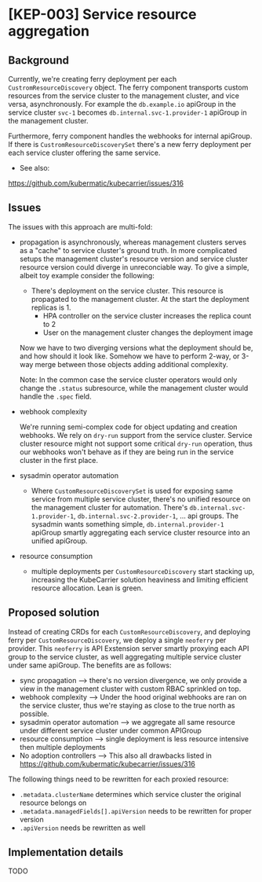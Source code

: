 # [KEP-003] Service resource aggregation

## Background

Currently, we're creating ferry deployment per each `CustromResourceDiscovery` object. The ferry component transports custom resources from the service cluster to the management cluster, and vice versa, asynchronously. For example the `db.example.io` apiGroup in the service cluster `svc-1` becomes `db.internal.svc-1.provider-1` apiGroup in the management cluster.

Furthermore, ferry component handles the webhooks for internal apiGroup. If there is `CustromResourceDiscoverySet` there's a new ferry deployment per each service cluster offering the same service.

* See also:

https://github.com/kubermatic/kubecarrier/issues/316

## Issues

The issues with this approach are multi-fold:

* propagation is asynchronously, whereas management clusters serves as a "cache" to service cluster's ground truth. In more complicated setups the management cluster's resource version and service cluster resource version could diverge in unreconciable way. To give a simple, albeit toy example consider the following:

    * There's deployment on the service cluster. This resource is propagated to the management cluster. At the start the deployment replicas is 1.
       * HPA controller on the service cluster increases the replica count to 2
       * User on the management cluster changes the deployment image

   Now we have to two diverging versions what the deployment should be, and how should it look like. Somehow we have to perform 2-way, or 3-way merge between those objects adding additional complexity.

   Note: In the common case the service cluster operators would only change the `.status` subresource, while the management cluster would handle the `.spec` field.

* webhook complexity

    We're running semi-complex code for object updating and creation webhooks. We rely on `dry-run` support from the service cluster. Service cluster resource might not support some critical `dry-run` operation, thus our webhooks won't behave as if they are being run in the service cluster in the first place.

* sysadmin operator automation
    * Where `CustomResourceDiscoverySet` is used for exposing same service from multiple service cluster, there's no unified resource on the management cluster for automation. There's `db.internal.svc-1.provider-1`, `db.internal.svc-2.provider-1`, ... api groups. The sysadmin wants something simple, `db.internal.provider-1` apiGroup smartly aggregating each service cluster resource into an unified apiGroup.

* resource consumption
    * multiple deployments per `CustomResourceDiscovery` start stacking up, increasing the KubeCarrier solution heaviness and limiting efficient resource allocation. Lean is green.


## Proposed solution

Instead of creating CRDs for each `CustomResourceDiscovery`, and deploying ferry per `CustomResourceDiscovery`, we deploy a single `neoferry` per provider. This `neoferry` is API Exstension server smartly proxying each API group to the service cluster, as well aggregating multiple service cluster under same apiGroup. The benefits are as follows:

* sync propagation --> there's no version divergence, we only provide a view in the management cluster with custom RBAC sprinkled on top.
* webhook complexity --> Under the hood original webhooks are ran on the service cluster, thus we're staying as close to the true north as possible.
* sysadmin operator automation --> we aggregate all same resource under different service cluster under common APIGroup
* resource consumption --> single deployment is less resource intensive then multiple deployments
* No adoption controllers --> This also all drawbacks listed in
https://github.com/kubermatic/kubecarrier/issues/316

The following things need to be rewritten for each proxied resource:

* `.metadata.clusterName` determines which service cluster the original resource belongs on
* `.metadata.managedFields[].apiVersion` needs to be rewritten for proper version
* `.apiVersion` needs be rewritten as well

## Implementation details

TODO
